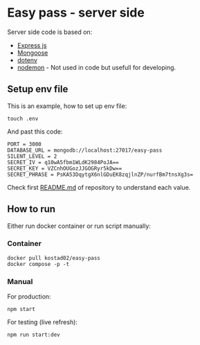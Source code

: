 # Easy pass - server side

Server side code is based on:

- [Express js](https://expressjs.com/)
- [Mongoose](https://mongoosejs.com/)
- [dotenv](https://www.npmjs.com/package/dotenv)
- [nodemon](https://www.npmjs.com/package/nodemon) - Not used in code but usefull for developing.

## Setup env file

This is an example, how to set up env file:

```
touch .env
```

And past this code:

```
PORT = 3000
DATABASE_URL = mongodb://localhost:27017/easy-pass
SILENT_LEVEL = 2
SECRET_IV = q10wA5fbm1WLdK2984PoJA==
SECRET_KEY = VZCnhOUGozJJGOGRyr5kDw==
SECRET_PHRASE = PsKA53DqytgX6nlGDuEK8zqjlnZP/nurfBm7tnsXg3s=
```

Check first [README.md](https://github.com/KostaD02/easy-pass/blob/main/README.md) of repository to understand each value.

## How to run

Either run docker container or run script manually:

### Container

```
docker pull kostad02/easy-pass
docker compose -p -t
```

### Manual

For production:

```
npm start
```

For testing (live refresh):

```
npm run start:dev
```
